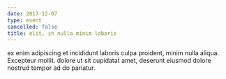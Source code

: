 ```yaml
---
date: 2017-12-07
type: event
cancelled: false
title: elit, in nulla minim laboris
---
```

ex enim adipiscing et incididunt laboris culpa proident, minim nulla aliqua. Excepteur mollit. dolore ut sit cupidatat amet, deserunt eiusmod dolore nostrud tempor ad do pariatur.
